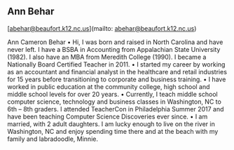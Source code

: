 ## Ann Behar

[abehar@beaufort.k12.nc.us](mailto: abehar@beaufort.k12.nc.us)

Ann Cameron Behar •	Hi, I was born and raised in North Carolina and have never left.  I have a BSBA in Accounting from Appalachian State University (1982). I also have an MBA from Meredith College (1990).  I became a Nationally Board Certified Teacher in 2011. •	I started my career by working as an accountant and financial analyst in the healthcare and retail industries for 15 years before transitioning to corporate and business training.   •	I have worked in public education at the community college, high school and middle school levels for over 20 years.   •	Currently, I teach middle school computer science, technology and business classes in Washington, NC to 6th – 8th graders. I attended TeacherCon in Philadelphia Summer 2017 and have been teaching Computer Science Discoveries ever since.    •	I am married, with 2 adult daughters.  I am lucky enough to live on the river in Washington, NC and enjoy spending time there and at the beach with my family and labradoodle, Minnie.
